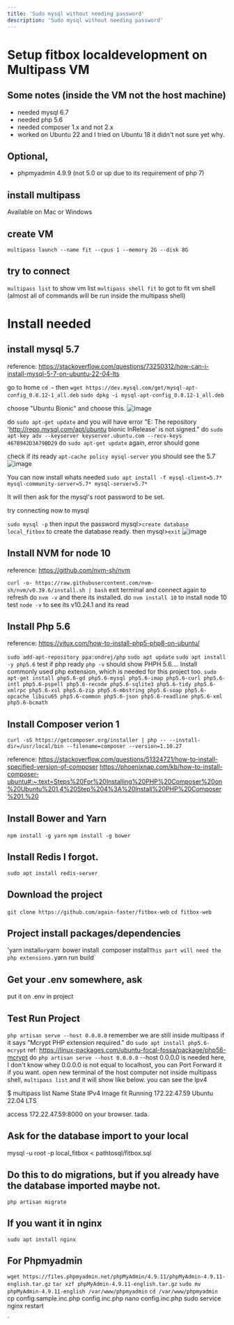 ```yaml
---
title: 'Sudo mysql without needing password'
description: 'Sudo mysql without needing password'
---
```


# Setup fitbox localdevelopment on Multipass VM

## Some notes (inside the VM not the host machine)
- needed mysql 6.7
- needed php 5.6
- needed composer 1.x and not 2.x
- worked on Ubuntu 22 and I tried on Ubuntu 18 it didn't not sure yet why.

## Optional,
- phpmyadmin 4.9.9 (not 5.0 or up due to its requirement of php 7)


## install multipass
  Available on Mac or Windows

## create VM 
`multipass launch --name fit --cpus 1 --memory 2G --disk 8G`

## try to connect
`multipass list` to show vm list
`multipass shell fit` to got to fit vm shell (almost all of commands will be run inside the multipass shell)

# Install needed

## install mysql 5.7

reference: https://stackoverflow.com/questions/73250312/how-can-i-install-mysql-5-7-on-ubuntu-22-04-lts 

go to home `cd ~` then
`wget https://dev.mysql.com/get/mysql-apt-config_0.8.12-1_all.deb`
`sudo dpkg -i mysql-apt-config_0.8.12-1_all.deb`

choose "Ubuntu Bionic"
and choose this.
![image](https://github.com/jovyllebermudez/jovylle.com/assets/73716444/e921c1b3-19a8-466b-b1ff-ad6e14c4e5cc)

do `sudo apt-get update`  and you will have error "E: The repository 'http://repo.mysql.com/apt/ubuntu bionic InRelease' is not signed."
do `sudo apt-key adv --keyserver keyserver.ubuntu.com --recv-keys 467B942D3A79BD29`
do `sudo apt-get update` again, error should gone

check if its ready `apt-cache policy mysql-server` 
you should see the 5.7
![image](https://github.com/jovyllebermudez/jovylle.com/assets/73716444/01795839-6a78-47e7-aa4d-1a36b64fd529)

You can now install whats needed `sudo apt install -f mysql-client=5.7* mysql-community-server=5.7* mysql-server=5.7*`

It will then ask for the mysql's root password to be set.

try connecting now to mysql

`sudo mysql -p` then input the password
mysql>`create database local_fitbox` to create the database ready.
then
mysql>`exit`
![image](https://github.com/jovyllebermudez/jovylle.com/assets/73716444/cf6e670e-1ff6-4e0a-9db6-e32c59d9a426)



## Install NVM for node 10

reference: https://github.com/nvm-sh/nvm

`curl -o- https://raw.githubusercontent.com/nvm-sh/nvm/v0.39.6/install.sh | bash`
exit terminal and connect again to refresh
do `nvm -v` and there its installed.
do `nvm install 10` to install node 10
test `node -v` to see its v10.24.1 and its read

## Install Php 5.6
reference: https://vitux.com/how-to-install-php5-php8-on-ubuntu/

`sudo add-apt-repository ppa:ondrej/php`
`sudo apt update`
`sudo apt install -y php5.6`
test if php ready `php -v` should show PHPH 5.6....
Install commonly used php extension, which is needed for this project too.
`sudo apt-get install php5.6-gd php5.6-mysql php5.6-imap php5.6-curl php5.6-intl php5.6-pspell php5.6-recode php5.6-sqlite3 php5.6-tidy php5.6-xmlrpc php5.6-xsl php5.6-zip php5.6-mbstring php5.6-soap php5.6-opcache libicu65 php5.6-common php5.6-json php5.6-readline php5.6-xml php5.6-bcmath`

## Install Composer verion 1

`curl -sS https://getcomposer.org/installer | php -- --install-dir=/usr/local/bin --filename=composer --version=1.10.27`

reference: 
https://stackoverflow.com/questions/51324721/how-to-install-specified-version-of-composer
https://phoenixnap.com/kb/how-to-install-composer-ubuntu#:~:text=Steps%20For%20Installing%20PHP%20Composer%20on%20Ubuntu%201,4%20Step%204%3A%20Install%20PHP%20Composer%201.%20


## Install Bower and Yarn
`npm install -g yarn`
`npm install -g bower`

## Install Redis I forgot.
`sudo apt install redis-server`

## Download the project
`git clone https://github.com/again-faster/fitbox-web`
`cd fitbox-web`

## Project install packages/dependencies
'yarn install` or `yarn`
`bower install`
`composer install` This part will need the php extensions.
`yarn run build`

## Get your .env somewhere, ask
put it on .env in project

## Test Run Project
`php artisan serve --host 0.0.0.0` remember we are still inside multipass
if it says "Mcrypt PHP extension required."
do `sudo apt install php5.6-mcrypt`
ref: https://linux-packages.com/ubuntu-focal-fossa/package/php56-mcrypt
do `php artisan serve --host 0.0.0.0` --host 0.0.0.0 is needed here, I don't know whey 0.0.0.0 is not equal to localhost, you can Port Forward it if you want.
open new terminal of the host computer not inside multipass shell,
`multipass list`
and it will show like below. you can see the Ipv4

$ multipass list
Name                    State             IPv4             Image
fit                     Running           172.22.47.59     Ubuntu 22.04 LTS    

access 172.22.47.59:8000 on your browser. tada.


## Ask for the database import to your local
mysql -u root -p local_fitbox < pathtosql/fitbox.sql


## Do this to do migrations, but if you already have the database imported maybe not.
`php artisan migrate`


## If you want it in nginx
`sudo apt install nginx`


## For Phpmyadmin
`wget https://files.phpmyadmin.net/phpMyAdmin/4.9.11/phpMyAdmin-4.9.11-english.tar.gz`
`tar xzf phpMyAdmin-4.9.11-english.tar.gz`
`sudo mv phpMyAdmin-4.9.11-english /var/www/phpmyadmin`
`cd /var/www/phpmyadmin`
cp config.sample.inc.php config.inc.php
nano config.inc.php
sudo service nginx restart


`
<?php
$cfg['blowfish_secret'] = 'justrandom'; // Add a random string here
$cfg['Servers'][1]['auth_type'] = 'cookie';
$cfg['Servers'][1]['host'] = 'localhost'; // Your MySQL/MariaDB host
$cfg['Servers'][1]['user'] = 'root'; // Your MySQL/MariaDB username
$cfg['Servers'][1]['password'] = 'password'; // Your MySQL/MariaDB password
$cfg['Servers'][1]['compress'] = false;
$cfg['Servers'][1]['AllowNoPassword'] = false;
$cfg['UploadDir'] = '';
$cfg['SaveDir'] = '';
`
